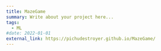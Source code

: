 ```yaml
---
title: MazeGame
summary: Write about your project here...
tags:
  - ML
#date: 2022-01-01
external_link: https://pichudestroyer.github.io/MazeGame/
---
```

